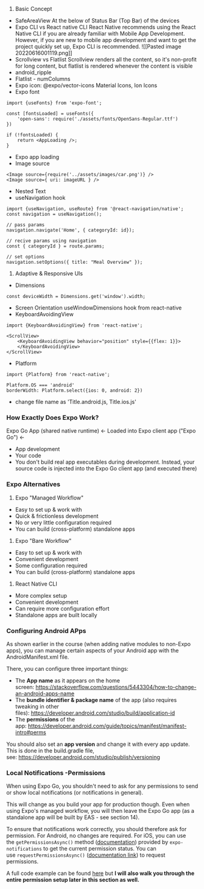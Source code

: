 1. Basic Concept

- SafeAreaView
  At the below of Status Bar (Top Bar) of the devices
- Expo CLI vs React native CLI
  React Native recommends using the React Native CLI if you are already familiar with Mobile App Development. However, if you are new to mobile app development and want to get the project quickly set up, Expo CLI is recommended.
  ![[Pasted image 20220616001119.png]]
- Scrollview vs Flatlist
  Scrollview renders all the content, so it's non-profit for long content, but flatlist is rendered whenever the content is visible
- android_ripple
- Flatlist - numColumns
- Expo icon: @expo/vector-icons Material Icons, Ion Icons
- Expo font

```
import {useFonts} from 'expo-font';

const [fontsLoaded] = useFonts({
	'open-sans': require('./assets/fonts/OpenSans-Regular.ttf')
})

if (!fontsLoaded) {
	return <AppLoading />;
}
```

- Expo app loading
- Image source

```
<Image source={require('../assets/images/car.png')} />
<Image source={ uri: imageURL } />
```

- Nested Text
  <Text><Text></Text></Text>
- useNavigation hook

```
import {useNavigation, useRoute} from '@react-navigation/native';
const navigation = useNavigation();

// pass params
navigation.navigate('Home', { categoryId: id});

// recive params using navigation
const { categoryId } = route.params;

// set options
navigation.setOptions({ title: "Meal Overview" });
```

1. Adaptive & Responsive UIs

- Dimensions

```
const deviceWidth = Dimensions.get('window').width;
```

- Screen Orientation
  useWindowDimensions hook from react-native
- KeyboardAvoidingView

```
import {KeyboardAvoidingView} from 'react-native';

<ScrollView>
	<KeyboardAvoidingView behavior="position" style={{flex: 1}}>
	</KeyboardAvoidingView>
</ScrollView>
```

- Platform

```
import {Platform} from 'react-native';

Platform.OS === 'android'
borderWidth: Platform.select({ios: 0, android: 2})
```

- change file name as 'Title.android.js, Title.ios.js'

### How Exactly Does Expo Work?

Expo Go App (shared native runtime) <- Loaded into Expo client app ("Expo Go") <-

- App development
- Your code
- You don't build real app executables during development. Instead, your source code is injected into the Expo Go client app (and executed there)

### Expo Alternatives

1. Expo "Managed Workflow"

- Easy to set up & work with
- Quick & frictionless development
- No or very little configuration required
- You can build (cross-platform) standalone apps

1. Expo "Bare Workflow"

- Easy to set up & work with
- Convenient development
- Some configuration required
- You can build (cross-platform) standalone apps

1. React Native CLI

- More complex setup
- Convenient development
- Can require more configuration effort
- Standalone apps are built locally

### Configuring Android APps

As shown earlier in the course (when adding native modules to non-Expo apps), you can manage certain aspects of your Android app with the AndroidManifest.xml file.

There, you can configure three important things:

- The **App name** as it appears on the home screen: https://stackoverflow.com/questions/5443304/how-to-change-an-android-apps-name
- The **bundle identifier & package name** of the app (also requires tweaking in other files): https://developer.android.com/studio/build/application-id
- The **permissions** of the app: https://developer.android.com/guide/topics/manifest/manifest-intro#perms

You should also set an **app version** and change it with every app update. This is done in the build.gradle file, see: https://developer.android.com/studio/publish/versioning

### Local Notifications -Permissions

When using Expo Go, you shouldn't need to ask for any permissions to send or show local notifications (or notifications in general).

This will change as you build your app for production though. Even when using Expo's managed workflow, you will then leave the Expo Go app (as a standalone app will be built by EAS - see section 14).

To ensure that notifications work correctly, you should therefore ask for permission. For Android, no changes are required. For iOS, you can use the `getPermissionsAsync()` method ([documentation](https://docs.expo.dev/versions/latest/sdk/notifications/#getpermissionsasync-promisenotificationpermissionsstatus)) provided by `expo-notifications` to get the current permission status. You can use `requestPermissionsAsync()` ([documentation link](https://docs.expo.dev/versions/latest/sdk/notifications/#requestpermissionsasyncrequest-notificationpermissionsrequest-promisenotificationpermissionsstatus)) to request permissions.

A full code example can be found [here](https://docs.expo.dev/push-notifications/push-notifications-setup/) but **I will also walk you through the entire permission setup later in this section as well.**
